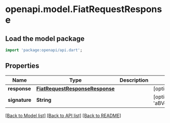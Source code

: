 # openapi.model.FiatRequestResponse

## Load the model package
```dart
import 'package:openapi/api.dart';
```

## Properties
Name | Type | Description | Notes
------------ | ------------- | ------------- | -------------
**response** | [**FiatRequestResponseResponse**](FiatRequestResponseResponse.md) |  | [optional] 
**signature** | **String** |  | [optional] [default to 'aBVqvSH98VIlFSMs8sGsDlh1F6iAySJ7LwVwFuLUBi9KFGZ1Y+pNzOFapqVe8443nUU7Dfgj3qWLfYdUYwGBRFR0aVgM8jQ8AEB2QdgQn38jRpVZFoOcwXPUxkcOsRApNKyctIEs6cxEtoL9Y6k5PHMibdlDrkRtbqo9kSOElFwsZFXIOMO9ipsHfx0N4nzzfoMNosPZIOFfqWKfJUQvYSyEj6SC2iEEOnuUiPEqiKt4pJt+M1lthMEauXLNdemO3CATegyf5Y7PKShjlGQnkHqNjmbNbM3iNL9dG7Ivaj6A+QwjGA6szEiC9FlLfaHVpO18Z7uELdkeAuKVV==']

[[Back to Model list]](../README.md#documentation-for-models) [[Back to API list]](../README.md#documentation-for-api-endpoints) [[Back to README]](../README.md)



